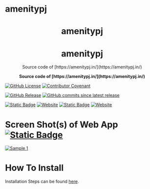 # amenitypj
<h1 style="text-align: center;">amenitypj</h1>
<h1 align="center">amenitypj</h1>

<div style="text-align: center;">
    Source code of [https://amenitypj.in/](https://amenitypj.in/)
</div>

<p style="text-align: center;">
    <strong>
        Source code of [https://amenitypj.in/](https://amenitypj.in/)
    </strong>
</p>

[![GitHub License](https://img.shields.io/github/license/impratikjaiswal/amenitypj)](LICENSE)
[![Contributor Covenant](https://img.shields.io/badge/Contributor%20Covenant-2.1-4baaaa.svg)](CODE_OF_CONDUCT.md)

[![GitHub Release](https://img.shields.io/github/v/release/impratikjaiswal/amenitypj)](https://github.com/impratikjaiswal/amenitypj/releases/latest)
[![GitHub commits since latest release](https://img.shields.io/github/commits-since/impratikjaiswal/amenitypj/latest)](https://github.com/impratikjaiswal/amenitypj/commits/main/)

[![Static Badge](https://img.shields.io/badge/amenitypj.in-a?label=website%20url)](https://amenitypj.in/)
[![Website](https://img.shields.io/website?url=https://amenitypj.in&label=website%20status)](https://amenitypj.in/)
[![Static Badge](https://img.shields.io/badge/impratikjaiswal.github.io-a?label=gihub%20website%20url)](https://impratikjaiswal.github.io/)
[![Website](https://img.shields.io/website?url=https://amenitypj.in&label=website%20status)](https://amenitypj.in/)

# Screen Shot(s) of Web App [![Static Badge](https://img.shields.io/badge/amenitypj.in-a)](https://amenitypj.in/) 
[![Sample 1](https://github.com/impratikjaiswal/amenitypj/blob/main/static/images/sample_web_1.gif?raw=true)](https://amenitypj.in/)

# How To Install
Installation Steps can be found [here](https://github.com/impratikjaiswal/pythonHelpers/blob/main/HOW_TO_INSTALL_PYTHON_APPS.md).
